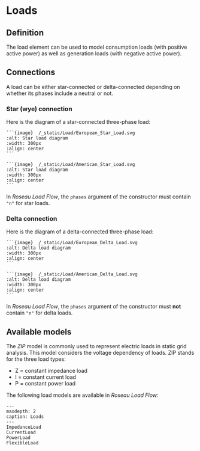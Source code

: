 # Loads

## Definition

The load element can be used to model consumption loads (with positive active power) as well as
generation loads (with negative active power).

## Connections

A load can be either star-connected or delta-connected depending on whether its phases include a
neutral or not.

### Star (wye) connection

Here is the diagram of a star-connected three-phase load:

````{tab} European standards
```{image}  /_static/Load/European_Star_Load.svg
:alt: Star load diagram
:width: 300px
:align: center
```
````
````{tab} American standards
```{image}  /_static/Load/American_Star_Load.svg
:alt: Star load diagram
:width: 300px
:align: center
```
````

In *Roseau Load Flow*, the `phases` argument of the constructor must contain `"n"` for star loads.

### Delta connection

Here is the diagram of a delta-connected three-phase load:

````{tab} European standards
```{image}  /_static/Load/European_Delta_Load.svg
:alt: Delta load diagram
:width: 300px
:align: center
```
````
````{tab} American standards
```{image}  /_static/Load/American_Delta_Load.svg
:alt: Delta load diagram
:width: 300px
:align: center
```
````

In *Roseau Load Flow*, the `phases` argument of the constructor must **not** contain `"n"` for delta
loads.

## Available models

The *ZIP* model is commonly used to represent electric loads in static grid analysis. This model
considers the voltage dependency of loads. ZIP stands for the three load types:

* Z = constant impedance load
* I = constant current load
* P = constant power load

The following load models are available in *Roseau Load Flow*:

```{toctree}
---
maxdepth: 2
caption: Loads
---
ImpedanceLoad
CurrentLoad
PowerLoad
FlexibleLoad
```
